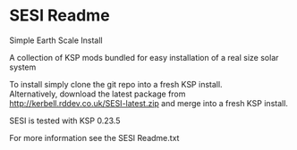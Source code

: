 SESI Readme
===========

Simple Earth Scale Install

A collection of KSP mods bundled for easy installation of a real size solar system

To install simply clone the git repo into a fresh KSP install.  
Alternatively, download the latest package from http://kerbell.rddev.co.uk/SESI-latest.zip and merge into a fresh KSP install.

SESI is tested with KSP 0.23.5

For more information see the SESI Readme.txt
